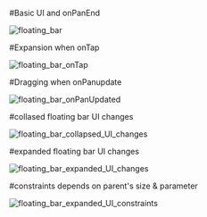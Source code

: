 #Basic UI and onPanEnd

![floating_bar](https://github.com/Sun-Kwak/floating_bar/assets/136423352/5d749cca-908e-4252-bd76-7294b4dd9d49)

#Expansion when onTap

![floating_bar_onTap](https://github.com/Sun-Kwak/floating_bar/assets/136423352/13f22b82-ada5-46e2-9270-7e1a2cb09699)

#Dragging when onPanupdate

![floating_bar_onPanUpdated](https://github.com/Sun-Kwak/floating_bar/assets/136423352/57b1aed5-f1cc-4764-8ffb-97bcfac201fb)

#collased floating bar UI changes

![floating_bar_collapsed_UI_changes](https://github.com/Sun-Kwak/floating_bar/assets/136423352/e5c4ad4d-1dbf-43a5-a3c8-5fda7dd3e885)

#expanded floating bar UI changes

![floating_bar_expanded_UI_changes](https://github.com/Sun-Kwak/floating_bar/assets/136423352/aeb22624-db33-4730-8522-f2893e9d9dd0)

#constraints depends on parent's size & parameter

![floating_bar_expanded_UI_constraints](https://github.com/Sun-Kwak/floating_bar/assets/136423352/e1e9e1b7-28a4-4191-8ddc-b4697a379dd2)
